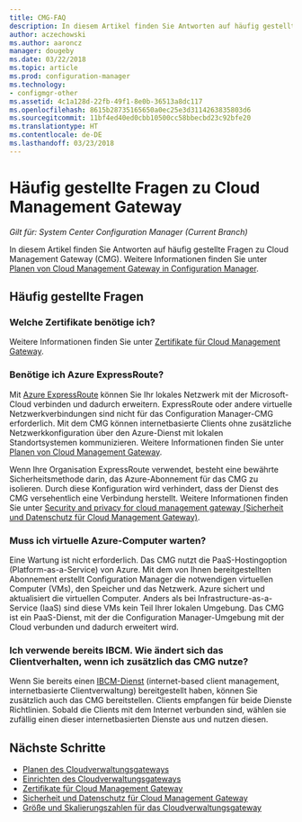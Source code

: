 ```yaml
---
title: CMG-FAQ
description: In diesem Artikel finden Sie Antworten auf häufig gestellte Fragen zu Cloud Management Gateway.
author: aczechowski
ms.author: aaroncz
manager: dougeby
ms.date: 03/22/2018
ms.topic: article
ms.prod: configuration-manager
ms.technology:
- configmgr-other
ms.assetid: 4c1a128d-22fb-49f1-8e0b-36513a8dc117
ms.openlocfilehash: 8615b28735165650a0ec25e3d3114263835803d6
ms.sourcegitcommit: 11bf4ed40ed0cbb10500cc58bbecbd23c92bfe20
ms.translationtype: HT
ms.contentlocale: de-DE
ms.lasthandoff: 03/23/2018
---
```

# <a name="frequently-asked-questions-about-the-cloud-management-gateway"></a>Häufig gestellte Fragen zu Cloud Management Gateway

*Gilt für: System Center Configuration Manager (Current Branch)*

In diesem Artikel finden Sie Antworten auf häufig gestellte Fragen zu Cloud Management Gateway (CMG). Weitere Informationen finden Sie unter [Planen von Cloud Management Gateway in Configuration Manager](/sccm/core/clients/manage/cmg/plan-cloud-management-gateway).


## <a name="frequently-asked-questions"></a>Häufig gestellte Fragen

### <a name="what-certificates-do-i-need"></a>Welche Zertifikate benötige ich?

Weitere Informationen finden Sie unter [Zertifikate für Cloud Management Gateway](/sccm/core/clients/manage/cmg/certificates-for-cloud-management-gateway).


### <a name="do-i-need-azure-expressroute"></a>Benötige ich Azure ExpressRoute?

Mit [Azure ExpressRoute](/azure/expressroute/expressroute-introduction) können Sie Ihr lokales Netzwerk mit der Microsoft-Cloud verbinden und dadurch erweitern. ExpressRoute oder andere virtuelle Netzwerkverbindungen sind nicht für das Configuration Manager-CMG erforderlich. Mit dem CMG können internetbasierte Clients ohne zusätzliche Netzwerkkonfiguration über den Azure-Dienst mit lokalen Standortsystemen kommunizieren. Weitere Informationen finden Sie unter [Planen von Cloud Management Gateway](/sccm/core/clients/manage/cmg/plan-cloud-management-gateway).

Wenn Ihre Organisation ExpressRoute verwendet, besteht eine bewährte Sicherheitsmethode darin, das Azure-Abonnement für das CMG zu isolieren. Durch diese Konfiguration wird verhindert, dass der Dienst des CMG versehentlich eine Verbindung herstellt. Weitere Informationen finden Sie unter [Security and privacy for cloud management gateway (Sicherheit und Datenschutz für Cloud Management Gateway)](/sccm/core/clients/manage/cmg/security-and-privacy-for-cloud-management-gateway).


### <a name="do-i-need-to-maintain-the-azure-virtual-machines"></a>Muss ich virtuelle Azure-Computer warten?

Eine Wartung ist nicht erforderlich. Das CMG nutzt die PaaS-Hostingoption (Platform-as-a-Service) von Azure. Mit dem von Ihnen bereitgestellten Abonnement erstellt Configuration Manager die notwendigen virtuellen Computer (VMs), den Speicher und das Netzwerk. Azure sichert und aktualisiert die virtuellen Computer. Anders als bei Infrastructure-as-a-Service (IaaS) sind diese VMs kein Teil Ihrer lokalen Umgebung. Das CMG ist ein PaaS-Dienst, mit der die Configuration Manager-Umgebung mit der Cloud verbunden und dadurch erweitert wird. 


### <a name="im-already-using-ibcm-if-i-add-cmg-how-do-clients-behave"></a>Ich verwende bereits IBCM. Wie ändert sich das Clientverhalten, wenn ich zusätzlich das CMG nutze?

Wenn Sie bereits einen [IBCM-Dienst](/sccm/core/clients/manage/plan-internet-based-client-management) (internet-based client management, internetbasierte Clientverwaltung) bereitgestellt haben, können Sie zusätzlich auch das CMG bereitstellen. Clients empfangen für beide Dienste Richtlinien. Sobald die Clients mit dem Internet verbunden sind, wählen sie zufällig einen dieser internetbasierten Dienste aus und nutzen diesen.


## <a name="next-steps"></a>Nächste Schritte

- [Planen des Cloudverwaltungsgateways](/sccm/core/clients/manage/cmg/plan-cloud-management-gateway)
- [Einrichten des Cloudverwaltungsgateways](/sccm/core/clients/manage/cmg/setup-cloud-management-gateway)
- [Zertifikate für Cloud Management Gateway](/sccm/core/clients/manage/cmg/certificates-for-cloud-management-gateway)
- [Sicherheit und Datenschutz für Cloud Management Gateway](/sccm/core/clients/manage/cmg/security-and-privacy-for-cloud-management-gateway)
- [Größe und Skalierungszahlen für das Cloudverwaltungsgateway](/sccm/core/plan-design/configs/size-and-scale-numbers#bkmk_cmg)